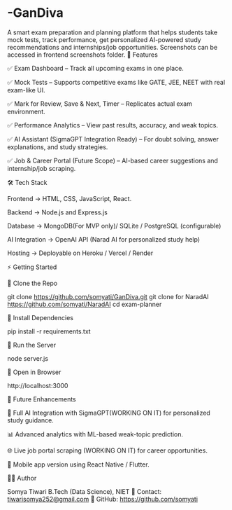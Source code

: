 # -GanDiva
 A smart exam preparation and planning platform that helps students take mock tests, track performance, get personalized AI-powered study recommendations and internships/job opportunities. Screenshots can be accessed in frontend screenshots folder.
 🚀 Features

✅ Exam Dashboard – Track all upcoming exams in one place.

✅ Mock Tests – Supports competitive exams like GATE, JEE, NEET with real exam-like UI.

✅ Mark for Review, Save & Next, Timer – Replicates actual exam environment.

✅ Performance Analytics – View past results, accuracy, and weak topics.

✅ AI Assistant (SigmaGPT Integration Ready) – For doubt solving, answer explanations, and study strategies.

✅ Job & Career Portal (Future Scope) – AI-based career suggestions and internship/job scraping.

🛠 Tech Stack

Frontend → HTML, CSS, JavaScript, React.

Backend → Node.js and Express.js

Database →  MongoDB(For MVP only)/ SQLite / PostgreSQL (configurable)

AI Integration → OpenAI API (Narad AI for personalized study help)

Hosting → Deployable on Heroku / Vercel / Render

⚡ Getting Started

⿡ Clone the Repo

git clone https://github.com/somyati/GanDiva.git
git clone for NaradAI https://github.com/somyati/NaradAI
cd exam-planner

⿢ Install Dependencies

pip install -r requirements.txt

⿣ Run the Server

node server.js

⿤ Open in Browser

http://localhost:3000

🔮 Future Enhancements

🤖 Full AI Integration with SigmaGPT(WORKING ON IT) for personalized study guidance.

📊 Advanced analytics with ML-based weak-topic prediction.

🌐 Live job portal scraping (WORKING ON IT) for career opportunities.

📱 Mobile app version using React Native / Flutter.





👨‍💻 Author

Somya Tiwari
B.Tech (Data Science), NIET
📧 Contact: tiwarisomya252@gmail.com
🔗 GitHub: https://github.com/somyati








